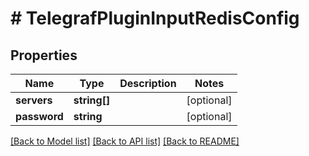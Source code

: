# # TelegrafPluginInputRedisConfig

## Properties

Name | Type | Description | Notes
------------ | ------------- | ------------- | -------------
**servers** | **string[]** |  | [optional] 
**password** | **string** |  | [optional] 

[[Back to Model list]](../../README.md#documentation-for-models) [[Back to API list]](../../README.md#documentation-for-api-endpoints) [[Back to README]](../../README.md)


